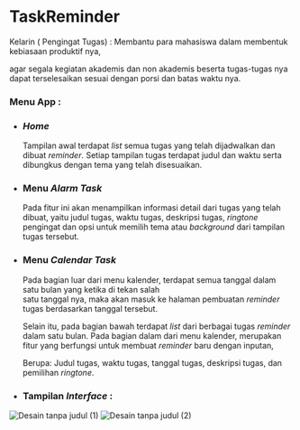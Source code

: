 # TaskReminder
Kelarin ( Pengingat Tugas) : Membantu para mahasiswa dalam membentuk kebiasaan produktif nya, 

agar segala kegiatan akademis dan non akademis beserta tugas-tugas nya dapat terselesaikan 
sesuai dengan porsi dan batas waktu nya.

### Menu App :
- ### *Home*
  Tampilan awal terdapat *list* semua tugas yang telah dijadwalkan dan dibuat *reminder*.
  Setiap tampilan tugas terdapat judul dan waktu serta dibungkus dengan tema yang telah disesuaikan.

- ### Menu *Alarm Task* 
  Pada fitur ini akan menampilkan informasi detail dari tugas yang telah dibuat, yaitu judul tugas, waktu tugas,
  deskripsi tugas, *ringtone* pengingat dan opsi untuk memilih tema atau *background* dari tampilan tugas tersebut.

-  ### Menu *Calendar Task*
    Pada bagian luar dari menu kalender, terdapat semua tanggal dalam satu bulan yang ketika di tekan salah  
    satu tanggal nya, maka akan masuk ke halaman pembuatan *reminder* tugas berdasarkan tanggal tersebut.
    
    Selain itu, pada bagian bawah terdapat *list* dari berbagai tugas *reminder* dalam satu bulan.
    Pada bagian dalam dari menu kalender, merupakan fitur yang berfungsi untuk membuat *reminder* baru 
    dengan inputan,
  
    Berupa: Judul tugas, waktu tugas, tanggal tugas, deskripsi tugas, dan pemilihan *ringtone*.

* ### Tampilan *Interface* :
![Desain tanpa judul (1)](https://user-images.githubusercontent.com/100658838/217683866-92351a41-8c59-46c4-b47d-575a0ccfb9c7.png)
![Desain tanpa judul (2)](https://user-images.githubusercontent.com/100658838/217683872-bc88f29f-dc53-4a3a-a3f4-afda7b43f7ae.png)
